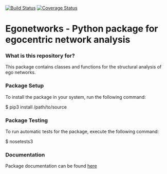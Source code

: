 [![Build Status](https://travis-ci.org/valearna/egonetworks.svg?branch=master)](https://travis-ci.org/valearna/egonetworks) [![Coverage Status](https://coveralls.io/repos/github/valearna/egonetworks/badge.svg?branch=master)](https://coveralls.io/github/valearna/egonetworks?branch=master)

# Egonetworks - Python package for egocentric network analysis

### What is this repository for? ###

This package contains classes and functions for the structural analysis of ego networks.

### Package Setup ###

To install the package in your system, run the following command:

$ pip3 install /path/to/source

### Package Testing ###

To run automatic tests for the package, execute the following command:

$ nosetests3

### Documentation ###

Package documentation can be found [here](http://egonetworks.readthedocs.io)
